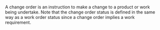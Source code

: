 A change order is an instruction to make a change to a product or work being undertake. Note that the change order status is defined in the same way as a work order status since a change order implies a work requirement.

<!-- end of short definition -->

